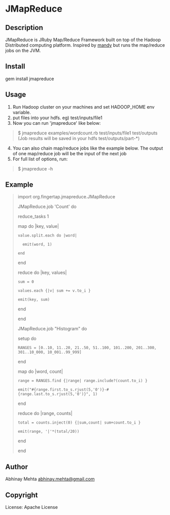 JMapReduce
==========

Description
-----------

JMapReduce is JRuby Map/Reduce Framework built on top of the Hadoop Distributed computing platform.
Inspired by [mandy](http://github.com/forward/mandy "Mandy") but runs the map/reduce jobs on the JVM.

Install
-------

gem install jmapreduce

Usage
-----

1. Run Hadoop cluster on your machines and set HADOOP_HOME env variable.
2. put files into your hdfs. eg) test/inputs/file1
3. Now you can run 'jmapreduce' like below:
> $ jmapreduce examples/wordcount.rb test/inputs/file1 test/outputs
(Job results will be saved in your hdfs test/outputs/part-*)
4. You can also chain map/reduce jobs like the example below. The output of one map/reduce job will be the input of the next job
5. For full list of options, run:
> $ jmapreduce -h

Example 
-------


> import org.fingertap.jmapreduce.JMapReduce
> 
> JMapReduce.job 'Count' do
>   
>   reduce_tasks 1
>   
>   map do |key, value|
>     
>     value.split.each do |word|
>     
>       emit(word, 1)
>     
>     end
>   
>   end
>   
>   reduce do |key, values|
>   
>     sum = 0
>   
>     values.each {|v| sum += v.to_i }
>   
>     emit(key, sum)
>   
>   end
>   
> end
> 
> JMapReduce.job "Histogram" do
>   
>   setup do
>   
>     RANGES = [0..10, 11..20, 21..50, 51..100, 101..200, 201..300, 301..10_000, 10_001..99_999]
>   
>   end
>   
>   map do |word, count|
>   
>     range = RANGES.find {|range| range.include?(count.to_i) }
>   
>     emit("#{range.first.to_s.rjust(5,'0')}-#{range.last.to_s.rjust(5,'0')}", 1)
>   
>   end
> 
>   reduce do |range, counts|
>   
>     total = counts.inject(0) {|sum,count| sum+count.to_i }
>   
>     emit(range, '|'*(total/20))
>   
>   end
>   
> end


Author
-------

Abhinay Mehta <abhinay.mehta@gmail.com>

Copyright
---------

License: Apache License